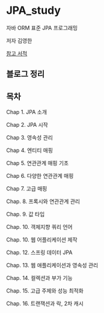 # JPA_study

자바 ORM 표준 JPA 프로그래밍

저자 김영한

[참고 서적](https://book.naver.com/bookdb/book_detail.nhn?bid=9252528)


## 블로그 정리

## 목차
Chap 1. JPA 소개

Chap 2. JPA 시작

Chap 3. 영속성 관리

Chap 4. 엔티티 매핑

Chap 5. 연관관계 매핑 기초

Chap 6. 다양한 연관관계 매핑

Chap 7. 고급 매핑

Chap. 8. 프록시와 연관관계 관리

Chap. 9. 값 타입

Chap. 10. 객체지향 쿼리 언어

Chap. 10. 웹 어플리케이션 제작

Chap. 12. 스프링 데이터 JPA

Chap. 13. 웹 애플리케이션과 영속성 관리

Chap. 14. 컬렉션과 부가 기능

Chap. 15. 고급 주제와 성능 최적화

Chap. 16. 트랜잭션과 락, 2차 캐시
